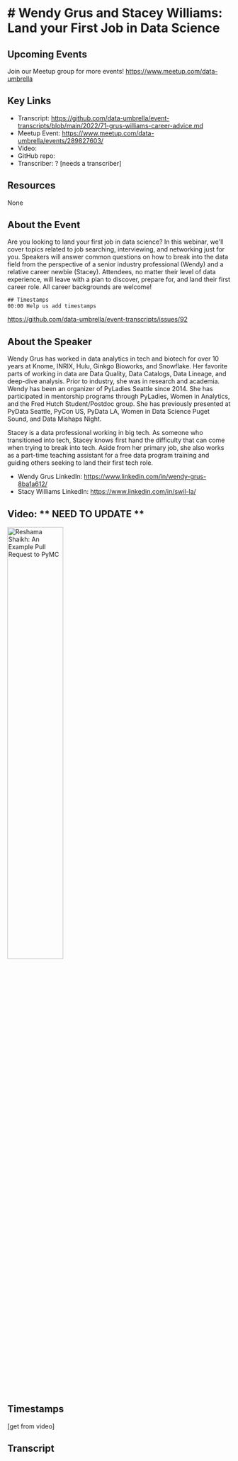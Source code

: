 # # Wendy Grus and Stacey Williams: Land your First Job in Data Science

## Upcoming Events
Join our Meetup group for more events!
https://www.meetup.com/data-umbrella

## Key Links
- Transcript: https://github.com/data-umbrella/event-transcripts/blob/main/2022/71-grus-williams-career-advice.md 
- Meetup Event: https://www.meetup.com/data-umbrella/events/289827603/
- Video: 
- GitHub repo:  
- Transcriber:  ? [needs a transcriber]

## Resources
None

## About the Event
Are you looking to land your first job in data science? In this webinar, we'll cover topics related to job searching, interviewing, and networking just for you. Speakers will answer common questions on how to break into the data field from the perspective of a senior industry professional (Wendy) and a relative career newbie (Stacey). Attendees, no matter their level of data experience, will leave with a plan to discover, prepare for, and land their first career role. All career backgrounds are welcome!


```
## Timestamps
00:00 Help us add timestamps
```
https://github.com/data-umbrella/event-transcripts/issues/92


## About the Speaker
Wendy Grus has worked in data analytics in tech and biotech for over 10 years at Knome, INRIX, Hulu, Ginkgo Bioworks, and Snowflake. Her favorite parts of working in data are Data Quality, Data Catalogs, Data Lineage, and deep-dive analysis. Prior to industry, she was in research and academia. Wendy has been an organizer of PyLadies Seattle since 2014. She has participated in mentorship programs through PyLadies, Women in Analytics, and the Fred Hutch Student/Postdoc group. She has previously presented at PyData Seattle, PyCon US, PyData LA, Women in Data Science Puget Sound, and Data Mishaps Night.

Stacey is a data professional working in big tech. As someone who transitioned into tech, Stacey knows first hand the difficulty that can come when trying to break into tech. Aside from her primary job, she also works as a part-time teaching assistant for a free data program training and guiding others seeking to land their first tech role.

- Wendy Grus LinkedIn: https://www.linkedin.com/in/wendy-grus-8ba1a612/
- Stacy Williams LinkedIn: https://www.linkedin.com/in/swil-la/

## Video:  ** NEED TO UPDATE **
<a href="http://www.youtube.com/watch?feature=player_embedded&v=NbmdFJsnuuo" target="_blank"><img src="http://img.youtube.com/vi/NbmdFJsnuuo/0.jpg"
alt="Reshama Shaikh: An Example Pull Request to PyMC" width="50%" /></a>

## Timestamps
[get from video]

## Transcript
